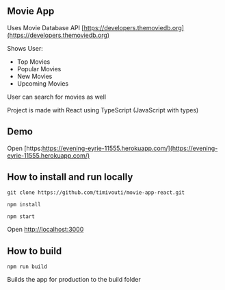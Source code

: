 ## Movie App

Uses Movie Database API [https://developers.themoviedb.org](https://developers.themoviedb.org)

Shows User:

* Top Movies
* Popular Movies
* New Movies
* Upcoming Movies

User can search for movies as well

Project is made with React using TypeScript (JavaScript with types)

## Demo

Open [https:https://evening-eyrie-11555.herokuapp.com/](https://evening-eyrie-11555.herokuapp.com/)

## How to install and run locally

`git clone https://github.com/timivouti/movie-app-react.git`

`npm install`

`npm start`

Open [http://localhost:3000](http://localhost:3000)

## How to build

`npm run build`

Builds the app for production to the build folder
